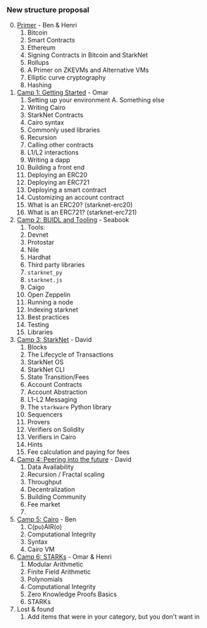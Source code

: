 
### New structure proposal

0. [Primer](./primer/) - Ben & Henri
   1. Bitcoin
   2. Smart Contracts
   3. Ethereum
   4. Signing Contracts in Bitcoin and StarkNet
   5. Rollups
   6. A Primer on ZKEVMs and Alternative VMs
   7. Elliptic curve cryptography
   8. Hashing
1. [Camp 1: Getting Started](./camp_1/) - Omar
   1. Setting up your environment
        A. Something else
   2. Writing Cairo
   3. StarkNet Contracts
   4. Cairo syntax
   5. Commonly used libraries
   6. Recursion
   7. Calling other contracts
   8. L1/L2 interactions
   9. Writing a dapp
   10. Building a front end
   11. Deploying an ERC20
   12. Deploying an ERC721
   13. Deploying a smart contract
   14. Customizing an account contract
   15. What is an ERC20? (starknet-erc20)
   16. What is an ERC721? (starknet-erc721)
2. [Camp 2: BUIDL and Tooling](./camp_2/) - Seabook
   1. Tools:
   2. Devnet
   2. Protostar
   3. Nile
   4. Hardhat
   5. Third party libraries
   5. `starknet_py` 
   6. `starknet.js`
   7. Caigo
   6. Open Zeppelin
   7. Running a node
   8. Indexing starknet
   9. Best practices
   8. Testing
   9. Libraries
3. [Camp 3: StarkNet](./camp_3/) - David
   1. Blocks
   2. The Lifecycle of Transactions
   3. StarkNet OS
   4. StarkNet CLI
   5. State Transition/Fees
   6. Account Contracts
   7. Account Abstraction
   8. L1-L2 Messaging
   9. The `starkware` Python library
   10. Sequencers
   11. Provers
   12. Verifiers on Solidity
   13. Verifiers in Cairo
   14. Hints
   15. Fee calculation and paying for fees
4. [Camp 4: Peering into the future](./camp_4/) - David
   1. Data Availability
   2. Recursion / Fractal scaling
   3. Throughput
   4. Decentralization
   5. Building Community
   6. Fee market
   7. 
5. [Camp 5: Cairo](./camp_5/) - Ben
   1. C(pu)AIR(o)
   2. Computational Integrity
   3. Syntax
   4. Cairo VM
6. [Camp 6: STARKs](./camp_6/) - Omar & Henri
   1. Modular Arithmetic
   2. Finite Field Arithmetic
   3. Polynomials
   4. Computational Integrity
   5. Zero Knowledge Proofs Basics
   6. STARKs
7. Lost & found
    1. Add items that were in your category, but you don't want in
